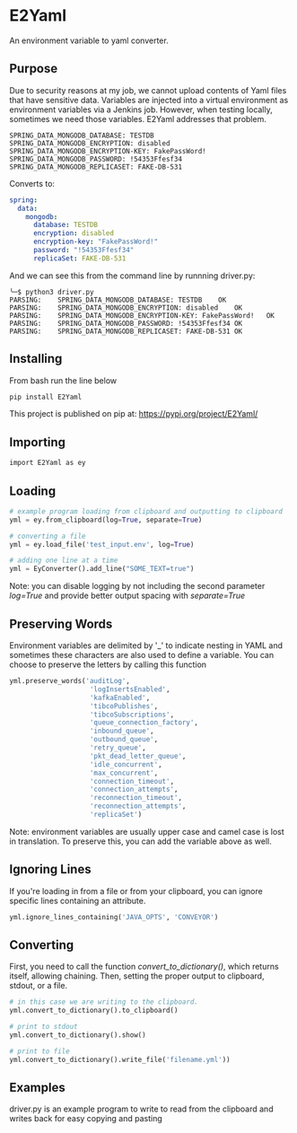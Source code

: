 # E2Yaml
An environment variable to yaml converter. 

## Purpose
Due to security reasons at my job, we cannot upload contents of Yaml files that have sensitive data. Variables are injected into a virtual environment as environment variables via a Jenkins job. However, when testing locally, sometimes we need those variables. E2Yaml addresses that problem.

```
SPRING_DATA_MONGODB_DATABASE: TESTDB
SPRING_DATA_MONGODB_ENCRYPTION: disabled
SPRING_DATA_MONGODB_ENCRYPTION-KEY: FakePassWord!
SPRING_DATA_MONGODB_PASSWORD: !54353Ffesf34
SPRING_DATA_MONGODB_REPLICASET: FAKE-DB-531
```
Converts to:
```yml
spring:
  data:
    mongodb:
      database: TESTDB
      encryption: disabled
      encryption-key: "FakePassWord!"
      password: "!54353Ffesf34"
      replicaSet: FAKE-DB-531
```
 And we can see this from the command line by runnning driver.py:
 
 ```
 ╰─$ python3 driver.py
PARSING: 	SPRING_DATA_MONGODB_DATABASE: TESTDB	OK
PARSING: 	SPRING_DATA_MONGODB_ENCRYPTION: disabled	OK
PARSING: 	SPRING_DATA_MONGODB_ENCRYPTION-KEY: FakePassWord!	OK
PARSING: 	SPRING_DATA_MONGODB_PASSWORD: !54353Ffesf34	OK
PARSING: 	SPRING_DATA_MONGODB_REPLICASET: FAKE-DB-531	OK
 ```
## Installing
From bash run the line below
```bash
pip install E2Yaml
```
This project is published on pip at: https://pypi.org/project/E2Yaml/
## Importing
```bash
import E2Yaml as ey
```

## Loading
```python
# example program loading from clipboard and outputting to clipboard
yml = ey.from_clipboard(log=True, separate=True)

# converting a file
yml = ey.load_file('test_input.env', log=True)

# adding one line at a time
yml = EyConverter().add_line("SOME_TEXT=true")
```
Note: you can disable logging by not including the second parameter *log=True* and provide better output spacing with *separate=True*

## Preserving Words
Environment variables are delimited by '_' to indicate nesting in YAML and sometimes these characters are also used to define a variable. You can choose to preserve the letters by calling this function
```python
yml.preserve_words('auditLog',
                    'logInsertsEnabled',
                    'kafkaEnabled',
                    'tibcoPublishes',
                    'tibcoSubscriptions',
                    'queue_connection_factory',
                    'inbound_queue',
                    'outbound_queue',
                    'retry_queue',
                    'pkt_dead_letter_queue',
                    'idle_concurrent',
                    'max_concurrent',
                    'connection_timeout',
                    'connection_attempts',
                    'reconnection_timeout',
                    'reconnection_attempts',
                    'replicaSet')
```
Note: environment variables are usually upper case and camel case is lost in translation. To preserve this, you can add the variable above as well.

## Ignoring Lines
If you're loading in from a file or from your clipboard, you can ignore specific lines containing an attribute.
```python
yml.ignore_lines_containing('JAVA_OPTS', 'CONVEYOR')
```

## Converting
First, you need to call the function *convert_to_dictionary()*, which returns itself, allowing chaining. Then, setting the proper output to clipboard, stdout, or a file.
```python
# in this case we are writing to the clipboard.
yml.convert_to_dictionary().to_clipboard()

# print to stdout
yml.convert_to_dictionary().show()

# print to file
yml.convert_to_dictionary().write_file('filename.yml'))
```

## Examples
driver.py is an example program to write to read from the clipboard and writes back for easy copying and pasting
